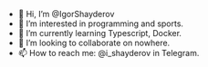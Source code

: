 - 👋 Hi, I’m @IgorShayderov
- 👀 I’m interested in programming and sports.
- 🌱 I’m currently learning Typescript, Docker.
- 💞️ I’m looking to collaborate on nowhere.
- 📫 How to reach me: @i_shayderov in Telegram.

<!---
IgorShayderov/IgorShayderov is a ✨ special ✨ repository because its `README.md` (this file) appears on your GitHub profile.
You can click the Preview link to take a look at your changes.
--->
